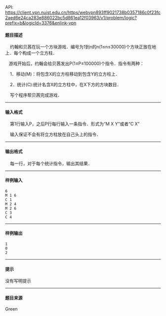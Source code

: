API: https://client.vpn.nuist.edu.cn/https/webvpn893ff9021738b0357186c0f23fc2aed6e24ca283e886022bc5d861ea12f03963/v1/problem/logic?prefix=b&logicId=3376&enlink-vpn

#### 题目描述

    约翰和贝茜在玩一个方块游戏．编号为1到n的n(1≤n≤30000)个方块正放在地上．每个构成一个立方柱．

   游戏开始后，约翰会给贝茜发出P(1≤P≤100000)个指令．指令有两种：

    1．移动(M)：将包含X的立方柱移动到包含Y的立方柱上．

    2．统计(C):统计名含X的立方柱中，在X下方的方块数目．

    写个程序帮贝茜完成游戏．

---

#### 输入格式

    第1行输入P，之后P行每行输入一条指令．形式为“M X Y”或者“C X”

    输入保证不会有将立方柱放在自己头上的指令．

---

#### 输出格式

    每一行，对于每个统计指令，输出其结果．

---

#### 样例输入
```
6
M 1 6
C 1
M 2 4
M 2 6
C 3
C 4
```

---

#### 样例输出
```
1
0
2
```

---

#### 提示

没有写明提示

---

#### 题目来源

Green